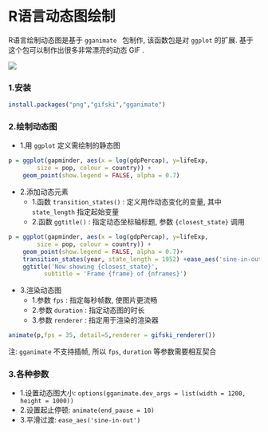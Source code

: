 # R语言动态图绘制

R语言绘制动态图是基于 ```gganimate ``` 包制作, 该函数包是对 `ggplot` 的扩展. 基于这个包可以制作出很多非常漂亮的动态 GIF .

![](https://jacklv999.github.io/mytest/pic/3.gif)

### 1.安装

```R
install.packages("png","gifski","gganimate")
```

### 2.绘制动态图

- 1.用 `ggplot` 定义需绘制的静态图

```R
p = ggplot(gapminder, aes(x = log(gdpPercap), y=lifeExp,
		size = pop, colour = country)) +
	geom_point(show.legend = FALSE, alpha = 0.7)
```

- 2.添加动态元素
    - 1.函数 `transition_states()` : 定义用作动态变化的变量, 其中`state_length` 指定起始变量
    - 2.函数 `ggtitle()` : 指定动态坐标轴标题, 参数 `{closest_state}` 调用

```R
p = ggplot(gapminder, aes(x = log(gdpPercap), y=lifeExp,
		size = pop, colour = country)) +
	geom_point(show.legend = FALSE, alpha = 0.7)+
	transition_states(year, state_length = 1952) +ease_aes('sine-in-out')+
	ggtitle('Now showing {closest_state}',
          subtitle = 'Frame {frame} of {nframes}')
```

- 3.渲染动态图
    - 1.参数 `fps` : 指定每秒帧数, 使图片更流畅
    - 2.参数 `duration` : 指定动态图的时长
    - 3.参数 `renderer` : 指定用于渲染的渲染器

```R
animate(p,fps = 35, detail=5,renderer = gifski_renderer())
```

注: `gganimate` 不支持插帧, 所以 `fps`, `duration` 等参数需要相互契合

### 3.各种参数

- 1.设置动态图大小: `options(gganimate.dev_args = list(width = 1200, height = 1000))`
- 2.设置起止停顿: `animate(end_pause = 10)` 
- 3.平滑过渡: `ease_aes('sine-in-out')` 
